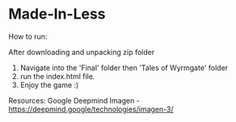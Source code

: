 # Made-In-Less

How to run:

After downloading and unpacking zip folder
  1. Navigate into the 'Final' folder then 'Tales of Wyrmgate' folder
  2. run the index.html file.
  3. Enjoy the game :)


Resources:
Google Deepmind Imagen - https://deepmind.google/technologies/imagen-3/
